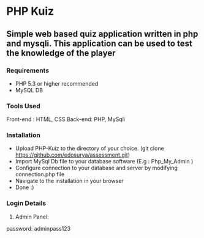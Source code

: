 # PHP Kuiz
## Simple web based quiz application written in php and mysqli. This application can be used to test the knowledge of the player


### Requirements 

- PHP 5.3 or higher recommended 
- MySQL DB

### Tools Used
Front-end :  HTML, CSS
Back-end:   PHP, MySqli

### Installation
- Upload PHP-Kuiz to the directory of your choice. (git clone https://github.com/edosurya/assessment.git)
- Import MySql Db file to your database software (E.g : Php_My_Admin )
- Configure connection to your database and server by modifying connection.php file
- Navigate to the installation in your browser
- Done :)

### Login Details

1. Admin Panel:

password:  adminpass123

